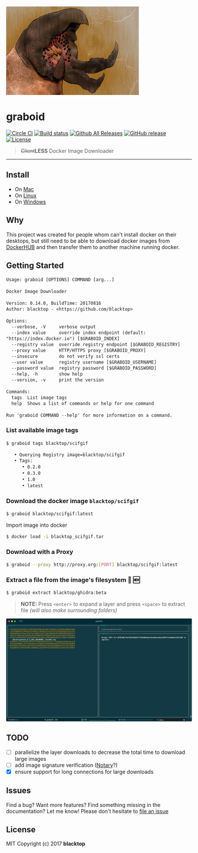 ![logo](https://github.com/blacktop/graboid/raw/master/docs/graboids.jpg)

# graboid

[![Circle CI](https://circleci.com/gh/blacktop/graboid.png?style=shield)](https://circleci.com/gh/blacktop/graboid) [![Build status](https://ci.appveyor.com/api/projects/status/go99ieg0mqpmyi7g?svg=true)](https://ci.appveyor.com/project/blacktop/graboid) [![Github All Releases](https://img.shields.io/github/downloads/blacktop/graboid/total.svg)](https://github.com/blacktop/graboid) [![GitHub release](https://img.shields.io/github/release/blacktop/graboid.svg)](https://github.com/blacktop/graboid/releases) [![License](http://img.shields.io/:license-mit-blue.svg)](http://doge.mit-license.org)

> ~~Client~~**LESS** Docker Image Downloader

---

## Install

* On [Mac](https://github.com/blacktop/graboid/blob/master/docs/macos.md)
* On [Linux](https://github.com/blacktop/graboid/blob/master/docs/linux.md)
* On [Windows](https://github.com/blacktop/graboid/blob/master/docs/windows.md)

## Why

This project was created for people whom can't install docker on their desktops, but still need to be able to download docker images from [DockerHUB](https://hub.docker.com) and then transfer them to another machine running docker.

## Getting Started

``` 
Usage: graboid [OPTIONS] COMMAND [arg...]

Docker Image Downloader

Version: 0.14.0, BuildTime: 20170816
Author: blacktop - <https://github.com/blacktop>

Options:
  --verbose, -V     verbose output
  --index value     override index endpoint (default: "https://index.docker.io") [$GRABOID_INDEX]
  --registry value  override registry endpoint [$GRABOID_REGISTRY]
  --proxy value     HTTP/HTTPS proxy [$GRABOID_PROXY]
  --insecure        do not verify ssl certs
  --user value      registry username [$GRABOID_USERNAME]
  --password value  registry password [$GRABOID_PASSWORD]
  --help, -h        show help
  --version, -v     print the version

Commands:
  tags  List image tags
  help  Shows a list of commands or help for one command

Run 'graboid COMMAND --help' for more information on a command.
```

### List available image tags

``` sh
$ graboid tags blacktop/scifgif
```

``` sh
   • Querying Registry image=blacktop/scifgif
   • Tags:
      • 0.2.0
      • 0.3.0
      • 1.0
      • latest
```

### Download the docker image `blacktop/scifgif` 

``` sh
$ graboid blacktop/scifgif:latest
```

Import image into docker

``` sh
$ docker load -i blacktop_scifgif.tar
```

### Download with a **Proxy**

``` sh
$ graboid --proxy http://proxy.org:[PORT] blacktop/scifgif:latest
```

### Extract a file from the image's filesystem :construction: :new:

``` sh
$ graboid extract blacktop/ghidra:beta
```

> **NOTE:** Press `<enter>` to expand a layer and press `<space>` to extract file *(will also make surrounding folders)*

![extract](https://github.com/blacktop/graboid/raw/master/docs/extract.png)

## TODO

* [ ] parallelize the layer downloads to decrease the total time to download large images
* [ ] add image signature verification ([Notary](https://github.com/docker/notary)?)
* [x] ensure support for long connections for large downloads

## Issues

Find a bug? Want more features? Find something missing in the documentation? Let me know! Please don't hesitate to [file an issue](https://github.com/blacktop/graboid/issues/new)

## License

MIT Copyright (c) 2017 **blacktop**

